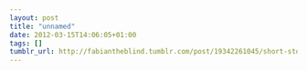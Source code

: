 ```yaml
---
layout: post
title: "unnamed"
date: 2012-03-15T14:06:05+01:00
tags: []
tumblr_url: http://fabiantheblind.tumblr.com/post/19342261045/short-stories-fresh-guacamole-pes-by
---
```

